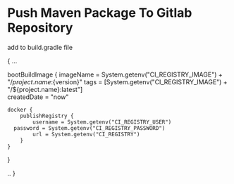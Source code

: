 # Push Maven Package To Gitlab Repository

add to build.gradle file

{
...

bootBuildImage {
	imageName = System.getenv("CI_REGISTRY_IMAGE") + "/${project.name}:${version}"
  tags = [System.getenv("CI_REGISTRY_IMAGE") + "/${project.name}:latest"]  
  createdDate = "now"
 
	docker {
		publishRegistry {
			username = System.getenv("CI_REGISTRY_USER")
      password = System.getenv("CI_REGISTRY_PASSWORD")
			url = System.getenv("CI_REGISTRY")
		}
	}
}

..
}
